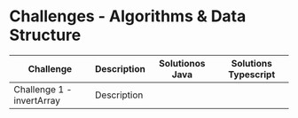 # Challenges - Algorithms & Data Structure

| Challenge                 | Description | Solutionos Java | Solutions Typescript |
| ------------------------- | ----------- | --------------- | -------------------- |
| Challenge 1 - invertArray | Description |                 |                      |
